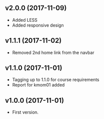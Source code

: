 v2.0.0 (2017-11-09)
---------------------------------------
* Added LESS
* Added responsive design

v1.1.1 (2017-11-02)
---------------------------------------
* Removed 2nd home link from the navbar

v1.1.0 (2017-11-01)
---------------------------------------
* Tagging up to 1.1.0 for course requirements
* Report for kmom01 added

v1.0.0 (2017-11-01)
---------------------------------------
* First version.
